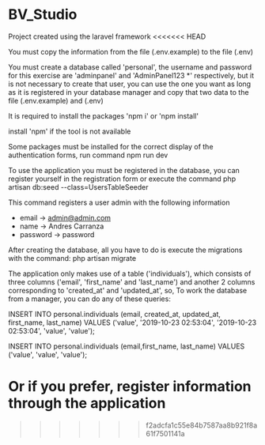 # BV_Studio
Project created using the laravel framework
<<<<<<< HEAD

You must copy the information from the file (.env.example) to the file (.env)

You must create a database called 'personal', the username and password for this exercise are 'adminpanel' and 'AdminPanel123 *' respectively, but it is not necessary to create that user, you can use the one you want as long as it is registered in your database manager and copy that two data to the file (.env.example) and (.env)

It is required to install the packages
'npm i' or 'npm install'

install 'npm' if the tool is not available

Some packages must be installed for the correct display of the authentication forms, run command
npm run dev

To use the application you must be registered in the database, you can register yourself in the registration form or execute the command
php artisan db:seed --class=UsersTableSeeder

This command registers a user admin with the following information
- email     -> admin@admin.com
- name      -> Andres Carranza
- password  -> password

After creating the database, all you have to do is execute the migrations with the command:
php artisan migrate

The application only makes use of a table ('individuals'), which consists of three columns ('email', 'first_name' and 'last_name') and another 2 columns corresponding to 'created_at' and 'updated_at', so, To work the database from a manager, you can do any of these queries:

INSERT INTO personal.individuals (email, created_at, updated_at, first_name, last_name) VALUES ('value', '2019-10-23 02:53:04', '2019-10-23 02:53:04', 'value', 'value');

INSERT INTO personal.individuals (email,first_name, last_name) VALUES ('value', 'value', 'value');

Or if you prefer, register information through the application
=======
>>>>>>> f2adcfa1c55e84b7587aa8b921f8a61f7501141a
